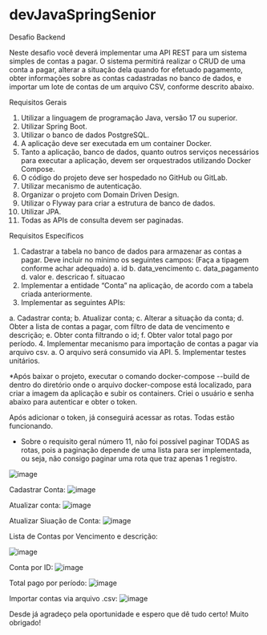 # devJavaSpringSenior
Desafio Backend

Neste desafio você deverá implementar uma API REST para um sistema simples de
contas a pagar. O sistema permitirá realizar o CRUD de uma conta a pagar, alterar a
situação dela quando for efetuado pagamento, obter informações sobre as contas
cadastradas no banco de dados, e importar um lote de contas de um arquivo CSV, conforme
descrito abaixo.

Requisitos Gerais
1. Utilizar a linguagem de programação Java, versão 17 ou superior.
2. Utilizar Spring Boot.
3. Utilizar o banco de dados PostgreSQL.
4. A aplicação deve ser executada em um container Docker.
5. Tanto a aplicação, banco de dados, quanto outros serviços necessários para
executar a aplicação, devem ser orquestrados utilizando Docker Compose.
6. O código do projeto deve ser hospedado no GitHub ou GitLab.
7. Utilizar mecanismo de autenticação.
8. Organizar o projeto com Domain Driven Design.
9. Utilizar o Flyway para criar a estrutura de banco de dados.
10. Utilizar JPA.
11. Todas as APIs de consulta devem ser paginadas.

Requisitos Específicos
1. Cadastrar a tabela no banco de dados para armazenar as contas a pagar. Deve
incluir no mínimo os seguintes campos: (Faça a tipagem conforme achar adequado)
a. id
b. data_vencimento
c. data_pagamento
d. valor
e. descricao
f. situacao
2. Implementar a entidade “Conta” na aplicação, de acordo com a tabela criada
anteriormente.
3. Implementar as seguintes APIs:

a. Cadastrar conta;
b. Atualizar conta;
c. Alterar a situação da conta;
d. Obter a lista de contas a pagar, com filtro de data de vencimento e descrição;
e. Obter conta filtrando o id;
f. Obter valor total pago por período.
4. Implementar mecanismo para importação de contas a pagar via arquivo csv.
a. O arquivo será consumido via API.
5. Implementar testes unitários.

*Após baixar o projeto, executar o comando docker-compose --build de dentro do diretório onde o arquivo docker-compose está localizado, para criar a imagem da aplicação e subir os containers.
Criei o usuário e senha abaixo para autenticar e obter o token.

Após adicionar o token, já conseguirá acessar as rotas. Todas estão funcionando.

* Sobre o requisito geral número 11, não foi possível paginar TODAS as rotas, pois a paginação depende de uma lista para ser implementada, ou seja, não consigo paginar uma rota que traz apenas 1 registro.

![image](https://github.com/user-attachments/assets/81f1779c-5ecc-43a9-898a-c911bc018083)

Cadastrar Conta:
![image](https://github.com/user-attachments/assets/9d638471-b325-421f-92c0-0873d169ecfc)

Atualizar conta:
![image](https://github.com/user-attachments/assets/768c174c-5366-4579-91b7-faf3176c27b6)

Atualizar Siuação de Conta:
![image](https://github.com/user-attachments/assets/1fdb190a-f39e-42b3-85c5-22312ec5a5e2)

Lista de Contas por Vencimento e descrição:

![image](https://github.com/user-attachments/assets/9c400bd4-8a3e-48fb-b3d4-43a5dcd63435)

Conta por ID: 
![image](https://github.com/user-attachments/assets/e4c99526-0897-4354-8ec7-3c7c622604f6)

Total pago por período:
![image](https://github.com/user-attachments/assets/3076dd40-6d10-4f3e-8aee-bee8d481ffaf)

Importar contas via arquivo .csv:
![image](https://github.com/user-attachments/assets/baa092d3-6fc8-4076-85b8-e02172076272)

Desde já agradeço pela oportunidade e espero que dê tudo certo!
Muito obrigado!








